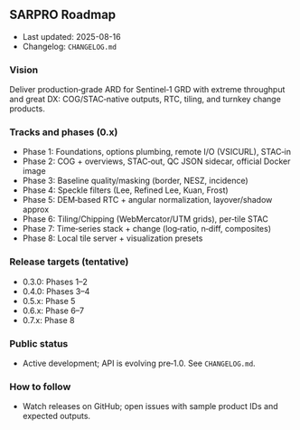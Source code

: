## SARPRO Roadmap

- Last updated: 2025-08-16
- Changelog: `CHANGELOG.md`

### Vision
Deliver production‑grade ARD for Sentinel‑1 GRD with extreme throughput and great DX: COG/STAC‑native outputs, RTC, tiling, and turnkey change products.

### Tracks and phases (0.x)
- Phase 1: Foundations, options plumbing, remote I/O (VSICURL), STAC‑in
- Phase 2: COG + overviews, STAC‑out, QC JSON sidecar, official Docker image
- Phase 3: Baseline quality/masking (border, NESZ, incidence)
- Phase 4: Speckle filters (Lee, Refined Lee, Kuan, Frost)
- Phase 5: DEM‑based RTC + angular normalization, layover/shadow approx
- Phase 6: Tiling/Chipping (WebMercator/UTM grids), per‑tile STAC
- Phase 7: Time‑series stack + change (log‑ratio, n‑diff, composites)
- Phase 8: Local tile server + visualization presets

### Release targets (tentative)
- 0.3.0: Phases 1–2
- 0.4.0: Phases 3–4
- 0.5.x: Phase 5
- 0.6.x: Phase 6–7
- 0.7.x: Phase 8

### Public status
- Active development; API is evolving pre‑1.0. See `CHANGELOG.md`.

### How to follow
- Watch releases on GitHub; open issues with sample product IDs and expected outputs.


